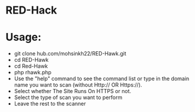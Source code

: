 # RED-Hack
# Usage:  
- git clone hub.com/mohsinkh22/RED-Hawk.git
- cd RED-Hawk
- cd Red-Hawk
- php rhawk.php 
- Use the "help" command to see the command list or type in the domain name you want to scan (without Http:// OR Https://). 
- Select whether The Site Runs On HTTPS or not. 
- Select the type of scan you want to perform 
- Leave the rest to the scanner
